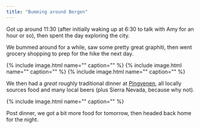 ```yaml
---
title: "Bumming around Bergen"
---
```


Got up around 11:30 (after initially waking up at 6:30 to talk with Amy for an hour or so), then spent the day exploring the city.

We bummed around for a while, saw some pretty great graphiti, then went grocery shopping to prep for the hike the next day.

{% include image.html name="" caption="" %}
{% include image.html name="" caption="" %}
{% include image.html name="" caption="" %}

We then had a *great* roughly traditional dinner at [Pingvenen](http://www.pingvinen.no/), all locally sources food and many local beers (plus Sierra Nevada, because why not).

{% include image.html name="" caption="" %}

Post dinner, we got a bit more food for tomorrow, then headed back home for the night.